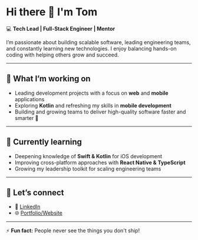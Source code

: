 # Hi there 👋 I'm Tom  

💻 **Tech Lead | Full-Stack Engineer | Mentor**  

I’m passionate about building scalable software, leading engineering teams, and constantly learning new technologies. I enjoy balancing hands-on coding with helping others grow and succeed.  

---

## 🚀 What I’m working on
- Leading development projects with a focus on **web** and **mobile** applications  
- Exploring **Kotlin** and refreshing my skills in **mobile development**  
- Building and growing teams to deliver high-quality software faster and smarter 🧠

---

## 🌱 Currently learning
- Deepening knowledge of **Swift & Kotlin** for iOS development  
- Improving cross-platform approaches with **React Native & TypeScript**  
- Growing my leadership toolkit for scaling engineering teams  

---

## 🤝 Let’s connect
- 💼 [LinkedIn](https://www.linkedin.com/in/leggtom/)
- 🌐 [Portfolio/Website](https://tomlegg.com)  

---

⚡ **Fun fact:** People never see the things you don't ship! 
